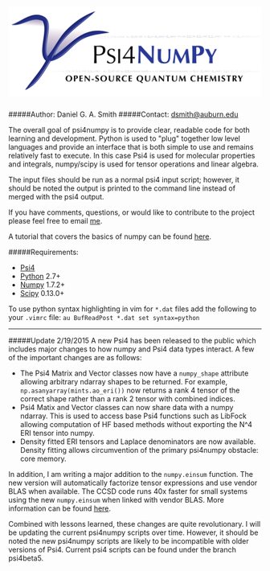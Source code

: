 ![psi4numpy](media/psi4banner_numpy.png)
=============

#####Author: Daniel G. A. Smith
#####Contact: dsmith@auburn.edu

The overall goal of psi4numpy is to provide clear, readable code for both learning
and development. Python is used to "plug" together low level languages and
provide an interface that is both simple to use and remains relatively fast
to execute. In this case Psi4 is used for molecular properties and integrals,
numpy/scipy is used for tensor operations and linear algebra.

The input files should be run as a normal psi4 input script; however,
it should be noted the output is printed to the command line instead of merged
with the psi4 output.

If you have comments, questions, or would like to contribute to the project please
feel free to email [me](mailto:dsmith@auburn.edu).

A tutorial that covers the basics of numpy can be found [here](http://wiki.scipy.org/Tentative_NumPy_Tutorial).

#####Requirements:
- [Psi4](https://github.com/psi4/psi4public)
- [Python](python.org) 2.7+
 - [Numpy](scipy.org) 1.7.2+
 - [Scipy](numpy.scipy.org) 0.13.0+

To use python syntax highlighting in vim for `*.dat` files add the following to
your `.vimrc` file:
`au BufReadPost *.dat set syntax=python`

---

#####Update 2/19/2015
A new Psi4 has been released to the public which includes major changes to how
numpy and Psi4 data types interact.  A few of the important changes are as
follows:
- The Psi4 Matrix and Vector classes now have a `numpy_shape` attribute
  allowing arbitrary ndarray shapes to be returned. For example,
  `np.asanyarray(mints.ao_eri())` now returns a rank 4 tensor of the correct
  shape rather than a rank 2 tensor with combined indices.
- Psi4 Matix and Vector classes can now share data with a numpy ndarray. This
  is used to access base Psi4 functions such as LibFock allowing computation of
  HF based methods without exporting the N^4 ERI tensor into numpy.
- Density fitted ERI tensors and Laplace denominators are now available.
  Density fitting allows circumvention of the primary psi4numpy obstacle:
  core memory.

In addition, I am writing a major addition to the `numpy.einsum` function. The
new version will automatically factorize tensor expressions and use vendor BLAS
when available. The CCSD code runs 40x faster for small systems using the new
`numpy.einsum` when linked with vendor BLAS. More information can be found
[here](https://github.com/dgasmith/opt_einsum).

Combined with lessons learned, these changes are quite revolutionary. I will be
updating the current psi4numpy scripts over time. However, it should be noted
the new psi4numpy scripts are likely to be incompatible with older versions of
Psi4. Current psi4 scripts can be found under the branch psi4beta5.
